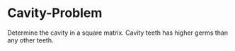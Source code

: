 # Cavity-Problem
Determine the cavity in a square matrix. Cavity teeth has higher germs than any other teeth. 
